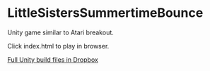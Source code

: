 # LittleSistersSummertimeBounce
Unity game similar to Atari breakout.

Click index.html to play in browser.

[Full Unity build files in Dropbox](https://www.dropbox.com/s/c3687e5fv9yaheh/Little%20Sister%27s%20Summertime%20Bouce%20%28Unity%20files%29.zip?dl=0)
